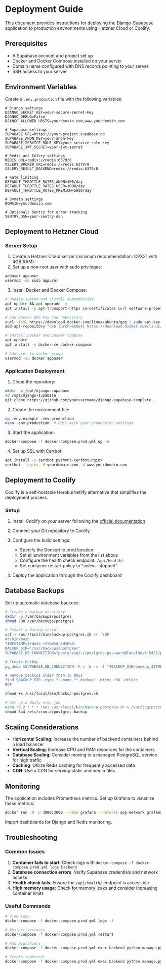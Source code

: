# Deployment Guide

This document provides instructions for deploying the Django-Supabase application to production environments using Hetzner Cloud or Coolify.

## Prerequisites

- A Supabase account and project set up
- Docker and Docker Compose installed on your server
- Domain name configured with DNS records pointing to your server
- SSH access to your server

## Environment Variables

Create a `.env.production` file with the following variables:

```env
# Django settings
DJANGO_SECRET_KEY=your-secure-secret-key
DJANGO_DEBUG=False
DJANGO_ALLOWED_HOSTS=yourdomain.com,www.yourdomain.com

# Supabase settings
SUPABASE_URL=https://your-project.supabase.co
SUPABASE_ANON_KEY=your-anon-key
SUPABASE_SERVICE_ROLE_KEY=your-service-role-key
SUPABASE_JWT_SECRET=your-jwt-secret

# Redis and Celery settings
REDIS_URL=redis://redis:6379/0
CELERY_BROKER_URL=redis://redis:6379/0
CELERY_RESULT_BACKEND=redis://redis:6379/0

# Rate limiting
DEFAULT_THROTTLE_RATES_ANON=100/day
DEFAULT_THROTTLE_RATES_USER=1000/day
DEFAULT_THROTTLE_RATES_PREMIUM=5000/day

# Domain settings
DOMAIN=yourdomain.com

# Optional: Sentry for error tracking
SENTRY_DSN=your-sentry-dsn
```

## Deployment to Hetzner Cloud

### Server Setup

1. Create a Hetzner Cloud server (minimum recommendation: CPX21 with 4GB RAM)
2. Set up a non-root user with sudo privileges:

```bash
adduser appuser
usermod -aG sudo appuser
```

3. Install Docker and Docker Compose:

```bash
# Update system and install dependencies
apt update && apt upgrade -y
apt install -y apt-transport-https ca-certificates curl software-properties-common

# Add Docker GPG key and repository
curl -fsSL https://download.docker.com/linux/ubuntu/gpg | sudo apt-key add -
add-apt-repository "deb [arch=amd64] https://download.docker.com/linux/ubuntu $(lsb_release -cs) stable"

# Install Docker and Docker Compose
apt update
apt install -y docker-ce docker-compose

# Add user to docker group
usermod -aG docker appuser
```

### Application Deployment

1. Clone the repository:

```bash
mkdir -p /opt/django-supabase
cd /opt/django-supabase
git clone https://github.com/yourusername/django-supabase-template .
```

2. Create the environment file:

```bash
cp .env.example .env.production
nano .env.production  # Edit with your production settings
```

3. Start the application:

```bash
docker-compose -f docker-compose.prod.yml up -d
```

4. Set up SSL with Certbot:

```bash
apt install -y certbot python3-certbot-nginx
certbot --nginx -d yourdomain.com -d www.yourdomain.com
```

## Deployment to Coolify

Coolify is a self-hostable Heroku/Netlify alternative that simplifies the deployment process.

### Setup

1. Install Coolify on your server following the [official documentation](https://coolify.io/docs/installation/requirements)
2. Connect your Git repository to Coolify
3. Configure the build settings:
   - Specify the Dockerfile.prod location
   - Set all environment variables from the list above
   - Configure the health check endpoint: `/api/health/`
   - Set container restart policy to "unless-stopped"

4. Deploy the application through the Coolify dashboard

## Database Backups

Set up automatic database backups:

```bash
# Create a backup directory
mkdir -p /var/backups/postgres
chmod 700 /var/backups/postgres

# Create a backup script
cat > /usr/local/bin/backup-postgres.sh << 'EOF'
#!/bin/bash
TIMESTAMP=$(date +%Y%m%d_%H%M%S)
BACKUP_DIR="/var/backups/postgres"
SUPABASE_DB_CONNECTION="postgresql://postgres:password@localhost:5432/postgres"

# Create backup
pg_dump $SUPABASE_DB_CONNECTION -F c -b -v -f "$BACKUP_DIR/backup_$TIMESTAMP.backup"

# Remove backups older than 30 days
find $BACKUP_DIR -type f -name "*.backup" -mtime +30 -delete
EOF

chmod +x /usr/local/bin/backup-postgres.sh

# Set up a daily cron job
echo "0 2 * * * root /usr/local/bin/backup-postgres.sh > /var/log/postgres-backup.log 2>&1" > /etc/cron.d/postgres-backup
chmod 644 /etc/cron.d/postgres-backup
```

## Scaling Considerations

- **Horizontal Scaling**: Increase the number of backend containers behind a load balancer
- **Vertical Scaling**: Increase CPU and RAM resources for the containers
- **Database Scaling**: Consider moving to a managed PostgreSQL service for high traffic
- **Caching**: Utilize Redis caching for frequently accessed data
- **CDN**: Use a CDN for serving static and media files

## Monitoring

The application includes Prometheus metrics. Set up Grafana to visualize these metrics:

```bash
docker run -d -p 3000:3000 --name grafana --network app-network grafana/grafana-oss
```

Import dashboards for Django and Redis monitoring.

## Troubleshooting

### Common Issues

1. **Container fails to start**: Check logs with `docker-compose -f docker-compose.prod.yml logs backend`
2. **Database connection errors**: Verify Supabase credentials and network access
3. **Health check fails**: Ensure the `/api/health/` endpoint is accessible
4. **High memory usage**: Check for memory leaks and consider increasing container limits

### Useful Commands

```bash
# View logs
docker-compose -f docker-compose.prod.yml logs -f

# Restart services
docker-compose -f docker-compose.prod.yml restart

# Run migrations
docker-compose -f docker-compose.prod.yml exec backend python manage.py migrate

# Create superuser
docker-compose -f docker-compose.prod.yml exec backend python manage.py createsuperuser
```
